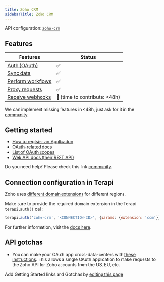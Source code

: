```yaml
---
title: Zoho CRM
sidebarTitle: Zoho CRM
---
```


API configuration: [`zoho-crm`](https://terapi.dev/providers.yaml)

## Features

| Features | Status |
| - | - |
| [Auth (OAuth)](/integrate/guides/authorize-an-api) | ✅ |
| [Sync data](/integrate/guides/sync-data-from-an-api) | ✅ |
| [Perform workflows](/integrate/guides/perform-workflows-with-an-api) | ✅ |
| [Proxy requests](/integrate/guides/proxy-requests-to-an-api) | ✅ |
| [Receive webhooks](/integrate/guides/receive-webhooks-from-an-api) | 🚫 (time to contribute: &lt;48h) |

<Tip>We can implement missing features in &lt;48h, just ask for it in the [community](https://terapi.dev/slack).</Tip>

## Getting started

-   [How to register an Application](https://accounts.zoho.com/developerconsole)
-   [OAuth-related docs](https://www.zoho.com/crm/developer/docs/api/v3/oauth-overview.html)
-   [List of OAuth scopes](https://www.zoho.com/crm/developer/docs/api/v3/scopes.html)
-   [Web API docs (their REST API)](https://www.zoho.com/crm/developer/docs/api/v3/)

<Tip>Do you need help? Please check this link [community](https://terapi.dev/slack).</Tip>

## Connection configuration in Terapi

Zoho uses [different domain extensions](https://www.zoho.com/crm/developer/docs/api/v3/multi-dc.html) for different regions. 

Make sure to provide the required domain extension in the Terapi `terapi.auth()` call:

```js
terapi.auth('zoho-crm', '<CONNECTION-ID>', {params: {extension: 'com'}});
```

For further information, visit the [docs here](/integrate/guides/authorize-an-api#apis-requiring-connection-specific-configuration-for-authorization).

## API gotchas
- You can make your OAuth app cross-data-centers with [these instructions](https://www.zoho.com/crm/developer/docs/api/v3/multi-dc.html). This allows a single OAuth application to make requests to the Zoho API for Zoho accounts from the US, EU, etc.

<Note>Add Getting Started links and Gotchas by [editing this page](https://github.com/terapihq/terapi/tree/master/docs-v2/integrations/all/zoho-crm.mdx)</Note>
